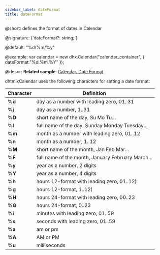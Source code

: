 ```yaml
---
sidebar_label: dateFormat
title: dateFormat
---          
```


@short: defines the format of dates in Сalendar

@signature: {'dateFormat?: string;'}

@default: "%d/%m/%y"

@example:
var calendar = new dhx.Calendar("calendar_container", {
   dateFormat:"%d.%m.%Y"
});


@descr:
**Related sample**: [Calendar. Date Format](https://snippet.dhtmlx.com/2co9z3bi)

dhtmlxCalendar uses the following characters for setting a date format:

| Character | Definition                                        |
|-----------|---------------------------------------------------|
| **%d**    | day as a number with leading zero, 01..31         |
| **%j**    | day as a number, 1..31                            |
| **%D**    | short name of the day, Su Mo Tu...                |
| **%l**    | full name of the day, Sunday Monday Tuesday...    |
| **%m**    | month as a number with leading zero, 01..12       |
| **%n**    | month as a number, 1..12                          |
| **%M**    | short name of the month, Jan Feb Mar...           |
| **%F**    | full name of the month, January February March... |
| **%y**    | year as a number, 2 digits                        |
| **%Y**    | year as a number, 4 digits                        |
| **%h**    | hours 12-format with leading zero, 01..12)        |
| **%g**    | hours 12-format, 1..12)                           |
| **%H**    | hours 24-format with leading zero, 00..23         |
| **%G**    | hours 24-format, 0..23                            |
| **%i**    | minutes with leading zero, 01..59                 |
| **%s**    | seconds with leading zero, 01..59                 |
| **%a**    | am or pm                                          |
| **%A**    | AM or PM                                          |
| **%u**    | milliseconds                                      |

[comment]: # (@relatedapi: calendar/api/calendar_setvalue_method.md)

[comment]: # (@related: calendar/how_to_start.md#initialize-calendar calendar/configuring.md#dateformat)
